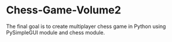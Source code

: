 # Chess-Game-Volume2
The final goal is to create multiplayer chess game in Python using PySimpleGUI module and chess module.
